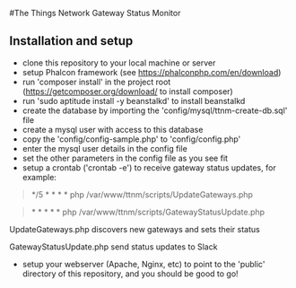 #The Things Network Gateway Status Monitor

## Installation and setup

 - clone this repository to your local machine or server
 - setup Phalcon framework (see https://phalconphp.com/en/download)
 - run 'composer install' in the project root (https://getcomposer.org/download/ to install composer)
 - run 'sudo aptitude install -y beanstalkd' to install beanstalkd
 - create the database by importing the 'config/mysql/ttnm-create-db.sql' file
 - create a mysql user with access to this database
 - copy the 'config/config-sample.php' to 'config/config.php'
 - enter the mysql user details in the config file
 - set the other parameters in the config file as you see fit
 - setup a crontab ('crontab -e') to receive gateway status updates, for example:
 
 >\*/5 * * * * php /var/www/ttnm/scripts/UpdateGateways.php

 >\* * * * * php /var/www/ttnm/scripts/GatewayStatusUpdate.php
 
 UpdateGateways.php discovers new gateways and sets their status

 GatewayStatusUpdate.php send status updates to Slack

 - setup your webserver (Apache, Nginx, etc) to point to the 'public' directory of this repository, and you should be good to go!